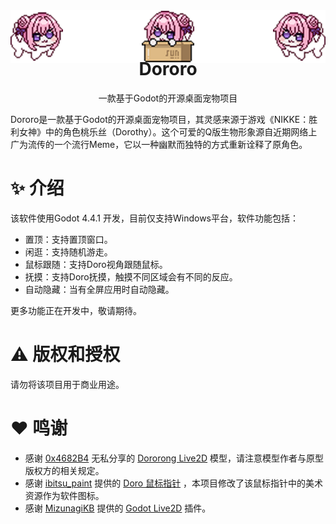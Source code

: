 <div align="center"><img src="./assets/head.png"></div>
<h1 style="text-align: center; margin-top: -10px;">Dororo</h1>
<p style="text-align: center;">一款基于Godot的开源桌面宠物项目</p>

Dororo是一款基于Godot的开源桌面宠物项目，其灵感来源于游戏《NIKKE：胜利女神》中的角色桃乐丝（Dorothy）。这个可爱的Q版生物形象源自近期网络上广为流传的一个流行Meme，它以一种幽默而独特的方式重新诠释了原角色。

# ✨ 介绍

该软件使用Godot 4.4.1 开发，目前仅支持Windows平台，软件功能包括：
- 置顶：支持置顶窗口。
- 闲逛：支持随机游走。
- 鼠标跟随：支持Doro视角跟随鼠标。
- 抚摸：支持Doro抚摸，触摸不同区域会有不同的反应。
- 自动隐藏：当有全屏应用时自动隐藏。

更多功能正在开发中，敬请期待。

# ⚠️ 版权和授权
请勿将该项目用于商业用途。

# ❤️ 鸣谢
- 感谢 [0x4682B4](https://afdian.com/a/0x4682B4) 无私分享的 [Dororong Live2D](https://afdian.com/p/181458b4353211efa9f352540025c377) 模型，请注意模型作者与原型版权方的相关规定。
- 感谢 [ibitsu_paint](https://x.com/ibitsu_paint) 提供的 [Doro 鼠标指针](https://x.com/ibitsu_paint/status/1788513498827518292) ，本项目修改了该鼠标指针中的美术资源作为软件图标。
- 感谢 [MizunagiKB](https://github.com/MizunagiKB) 提供的 [Godot Live2D](https://github.com/MizunagiKB/gd_cubism/) 插件。